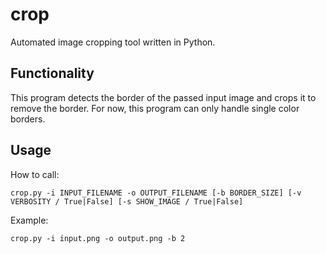 # crop
Automated image cropping tool written in Python.

## Functionality

This program detects the border of the passed input image and crops it to remove the border.
For now, this program can only handle single color borders.

## Usage

How to call:

```
crop.py -i INPUT_FILENAME -o OUTPUT_FILENAME [-b BORDER_SIZE] [-v VERBOSITY / True|False] [-s SHOW_IMAGE / True|False]
```

Example:

```
crop.py -i input.png -o output.png -b 2
```
